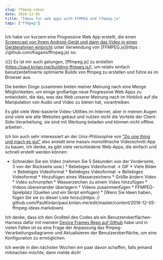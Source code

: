 ```yaml
---
slug: ffmpeg-ideas
date: 2016-12-05
title: "Ideas for web apps with FFMPEG and ffmpeg.js"
tags: ["ffmpeg"]
---
```



Ich habe vor kurzem eine Progressive Web App erstellt, die einen [Screencast von Ihrem Android-Gerät und dann das Video in einen Geräterahmen einbricht](https://paulkinlan.github.io/deviceframe.es/) unter Verwendung von [FFMPEG.js](https : //github.com/Kagami/ffmpeg.js) so:

{{<youtube E_U6zvjW8so>}} Es ist mir auch gelungen, [fffmpeg.js] zu erstellen (https://paul.kinlan.me/building-ffmpeg.js/), um relativ einfach benutzerdefinierte optimierte Builds von ffmpeg zu erstellen und führe es im Browser aus.

Die beiden Dinge zusammen bieten meiner Meinung nach eine Menge Möglichkeiten, um einige großartige neue Progressive Web Apps zu entwickeln, die das, was das Web unserer Meinung nach im Hinblick auf die Manipulation von Audio und Video zu bieten hat, vorantreiben.

Es gibt viele Web-basierte Video-Utilities im Internet, aber in meinen Augen sind viele wie alte Websites gebaut und nutzen nicht die Vorteile der Client-Side-Verarbeitung, sie sind mit Werbung beladen und können nicht offline arbeiten .

Ich bin auch sehr interessiert an der Unix-Philosophie von ["Do one thing und mach es gut"](https://en.wikipedia.org/wiki/Unix_philosophy#Do_One_Thing_and_Do_It_Well) also anstatt eine massiv monolithische Videoschnitt-App zu bauen, ich denke, es gibt viele verschiedene Web-Apps, die einfach und schnell erstellt werden können:

* Schneiden Sie ein Video (nehmen Sie 5 Sekunden von der Vorderseite, 3 von der Rückseite usw.) * Beliebiges Videoformat -> GIF * Viele Bilder -> Beliebiges Videoformat * Beliebiges Videoformat -> Beliebiges Videoformat * Hinzufügen eines Wasserzeichens * Größe ändern Video * Video schrumpfen * Wasserzeichen zu einem Video hinzufügen * Videos übereinander überlagern * Videos zusammenfügen * FFMPEG-Spielplatz (Quellen und ein Skript einfügen) * [Wenn Sie Ideen haben, fügen Sie sie zu dieser Liste hinzu](https: // github.com/PaulKinlan/paul.kinlan.me/edit/master/content/2016-12-05-ffmpeg-ideas.markdown)

Ich denke, dass ich den Großteil des Codes als ein Benutzeroberflächen-Harness dafür mit meinem [Device Frames Repo auf Github](https://github.com/PaulKinlan/deviceframe.es) habe und in vielen Fällen ist es eine Frage der Anpassung das ffmpeg-Verarbeitungsdiagramm und Aktualisieren der Benutzeroberfläche, um eine Konfiguration zu ermöglichen.

Ich werde in den nächsten Wochen ein paar davon schaffen, falls jemand mitmachen möchte, dann melde dich!